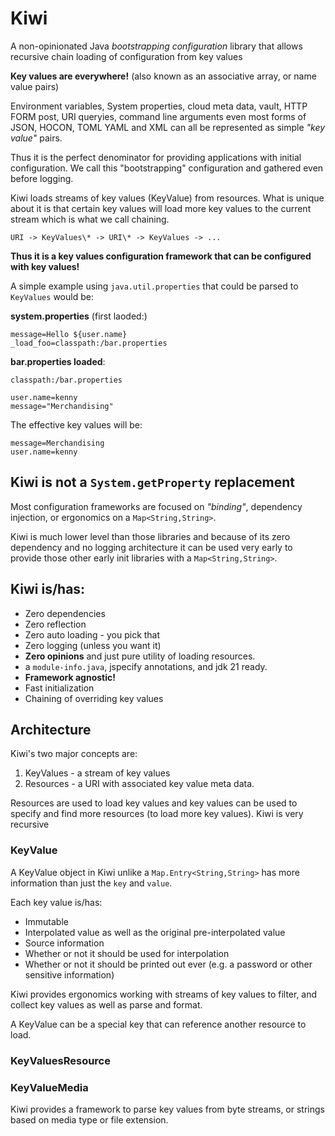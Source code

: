 # Kiwi

A non-opinionated Java *bootstrapping configuration* library
that allows recursive chain loading of configuration from key values

**Key values are everywhere!** 
(also known as an associative array, or name value pairs)

Environment variables, System properties, cloud meta data, vault,
HTTP FORM post, URI queryies, command line arguments
even most forms of JSON, HOCON, TOML YAML and XML
can all be represented as simple *"key value"* pairs.

Thus it is the perfect denominator for providing applications with initial configuration.
We call this "bootstrapping" configuration and gathered even before logging.

Kiwi loads streams of key values (KeyValue) from resources. 
What is unique about it is that certain key values will load more key values to the current
stream which is what we call chaining.

    URI -> KeyValues\* -> URI\* -> KeyValues -> ...

**Thus it is a key values configuration framework that can be configured with key values!**

A simple example using  `java.util.properties` that could be parsed to `KeyValues` would be:


**system.properties** (first laoded:)

```properties
message=Hello ${user.name}
_load_foo=classpath:/bar.properties
```

**bar.properties loaded**:

`classpath:/bar.properties`

```properties
user.name=kenny
message="Merchandising"
```

The effective key values will be:

```properties
message=Merchandising
user.name=kenny
```

## Kiwi is not a `System.getProperty` replacement


Most configuration frameworks are focused on *"binding"*, dependency injection, or ergonomics on a
`Map<String,String>`.

Kiwi is much lower level than those libraries and because of its zero dependency and no logging architecture
it can be used very early to provide those other early init libraries with a `Map<String,String>`.


## Kiwi is/has:

* Zero dependencies
* Zero reflection
* Zero auto loading - you pick that
* Zero logging (unless you want it)
* **Zero opinions** and just pure utility of loading resources.
*  a `module-info.java`, jspecify annotations, and  jdk 21 ready.
* **Framework agnostic!**
* Fast initialization
* Chaining of overriding key values


## Architecture

Kiwi's two major concepts are:

1. KeyValues - a stream of key values
1. Resources - a URI with associated key value meta data.

Resources are used to load key values and key values can be used to specify and find more resources 
(to load more key values). Kiwi is very recursive

### KeyValue

A KeyValue object in Kiwi unlike a `Map.Entry<String,String>` has more information than just the `key`
and `value`. 

Each key value is/has:

* Immutable
* Interpolated value as well as the original pre-interpolated value
* Source information
* Whether or not it should be used for interpolation
* Whether or not it should be printed out ever (e.g. a password or other sensitive information)

Kiwi provides ergonomics working with streams of key values to filter, and collect key values
as well as parse and format.

A KeyValue can be a special key that can reference another resource to load.

### KeyValuesResource 



### KeyValueMedia

Kiwi provides a framework to parse key values from byte streams, 
or strings based on media type or file extension.


